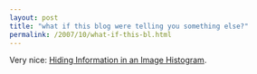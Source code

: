```yaml
---
layout: post
title: "what if this blog were telling you something else?"
permalink: /2007/10/what-if-this-bl.html
---
```


Very nice: [Hiding Information in an Image Histogram](http://gadgets.boingboing.net/2007/09/28/hiding-information-i.html).